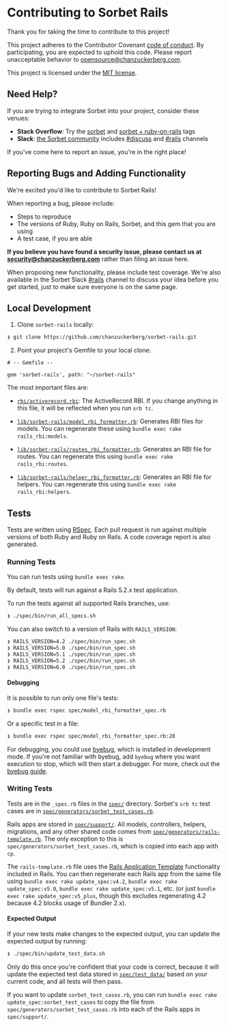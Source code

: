 # Contributing to Sorbet Rails

Thank you for taking the time to contribute to this project!

This project adheres to the Contributor Covenant
[code of conduct](https://github.com/chanzuckerberg/.github/tree/master/CODE_OF_CONDUCT.md).
By participating, you are expected to uphold this code. Please report unacceptable behavior
to opensource@chanzuckerberg.com.

This project is licensed under the [MIT license](LICENSE.md).

## Need Help?

If you are trying to integrate Sorbet into your project, consider these venues:

 * **Stack Overflow**: Try the [sorbet](https://stackoverflow.com/questions/tagged/sorbet)
   and [sorbet + ruby-on-rails](https://stackoverflow.com/questions/tagged/sorbet+ruby-on-rails) tags
 * **Slack**: [the Sorbet community](https://sorbet.org/en/community) includes
   [#discuss](https://sorbet-ruby.slack.com/app_redirect?channel=discuss) and
   [#rails](https://sorbet-ruby.slack.com/app_redirect?channel=rails) channels

If you've come here to report an issue, you're in the right place!

## Reporting Bugs and Adding Functionality

We're excited you'd like to contribute to Sorbet Rails!

When reporting a bug, please include:
 * Steps to reproduce
 * The versions of Ruby, Ruby on Rails, Sorbet, and this gem that you are using
 * A test case, if you are able

**If you believe you have found a security issue, please contact us at security@chanzuckerberg.com**
rather than filing an issue here.

When proposing new functionality, please include test coverage. We're also available in
the Sorbet Slack [#rails](https://sorbet-ruby.slack.com/app_redirect?channel=rails) channel
to discuss your idea before you get started, just to make sure everyone is on the same page.

## Local Development

1. Clone `sorbet-rails` locally:

```sh
❯ git clone https://github.com/chanzuckerberg/sorbet-rails.git
```

2. Point your project's Gemfile to your local clone:

```
# -- Gemfile --

gem 'sorbet-rails', path: "~/sorbet-rails"
```

The most important files are:

 * [`rbi/activerecord.rbi`](rbi/activerecord.rbi): The ActiveRecord RBI.
   If you change anything in this file, it will be reflected when you run `srb tc`.

 * [`lib/sorbet-rails/model_rbi_formatter.rb`](lib/sorbet-rails/model_rbi_formatter.rb):
   Generates RBI files for models. You can regenerate these using `bundle exec rake rails_rbi:models`.

 * [`lib/sorbet-rails/routes_rbi_formatter.rb`](lib/sorbet-rails/routes_rbi_formatter.rb):
   Generates an RBI file for routes. You can regenerate this using `bundle exec rake rails_rbi:routes`.

 * [`lib/sorbet-rails/helper_rbi_formatter.rb`](lib/sorbet-rails/helper_rbi_formatter.rb):
   Generates an RBI file for helpers. You can regenerate this using `bundle exec rake rails_rbi:helpers`.

## Tests

Tests are written using [RSpec](https://rspec.info/). Each pull request is run against
multiple versions of both Ruby and Ruby on Rails. A code coverage report is also generated.

### Running Tests

You can run tests using `bundle exec rake`.

By default, tests will run against a Rails 5.2.x test application.

To run the tests against all supported Rails branches, use:

```sh
❯ ./spec/bin/run_all_specs.sh
```

You can also switch to a version of Rails with `RAILS_VERSION`:

```sh
❯ RAILS_VERSION=4.2 ./spec/bin/run_spec.sh
❯ RAILS_VERSION=5.0 ./spec/bin/run_spec.sh
❯ RAILS_VERSION=5.1 ./spec/bin/run_spec.sh
❯ RAILS_VERSION=5.2 ./spec/bin/run_spec.sh
❯ RAILS_VERSION=6.0 ./spec/bin/run_spec.sh
```

#### Debugging

It is possible to run only one file's tests:
```sh
❯ bundle exec rspec spec/model_rbi_formatter_spec.rb
```
Or a specific test in a file:
```sh
❯ bundle exec rspec spec/model_rbi_formatter_spec.rb:28
```

For debugging, you could use [byebug](https://github.com/deivid-rodriguez/byebug), which is
installed in development mode. If you're not familiar with byebug, add `byebug` where you want
execution to stop, which will then start a debugger. For more, check out the
[byebug guide](https://github.com/deivid-rodriguez/byebug/blob/master/GUIDE.md).

### Writing Tests

Tests are in the `_spec.rb` files in the [`spec/`](spec/) directory. Sorbet's `srb tc` test
cases are in [`spec/generators/sorbet_test_cases.rb`](spec/generators/sorbet_test_cases.rb).

Rails apps are stored in [`spec/support/`](spec/support/). All models,
controllers, helpers, migrations, and any other shared code comes
from [`spec/generators/rails-template.rb`](spec/generators/rails-template.rb).
The only exception to this is `spec/generators/sorbet_test_cases.rb`, which is
copied into each app with `cp`.

The `rails-template.rb` file uses the
[Rails Application Template](https://guides.rubyonrails.org/rails_application_templates.html)
functionality included in Rails. You can then regenerate each Rails app from
the same file using `bundle exec rake update_spec:v4.2`, `bundle exec rake update_spec:v5.0`,
`bundle exec rake update_spec:v5.1`, etc. (or just `bundle exec rake update_spec:v5_plus`,
though this excludes regenerating 4.2 because 4.2 blocks usage of Bundler 2.x).

#### Expected Output

If your new tests make changes to the expected output, you can update the expected output
by running:

```sh
❯ ./spec/bin/update_test_data.sh
```

Only do this once you're confident that your code is correct, because it will update
the expected test data stored in [`spec/test_data/`](spec/test_data/) based on your current
code, and all tests will then pass.

If you want to update `sorbet_test_cases.rb`, you can run `bundle exec rake update_spec:sorbet_test_cases`
to copy the file from `spec/generators/sorbet_test_cases.rb` into each of the Rails apps
in `spec/support/`.
